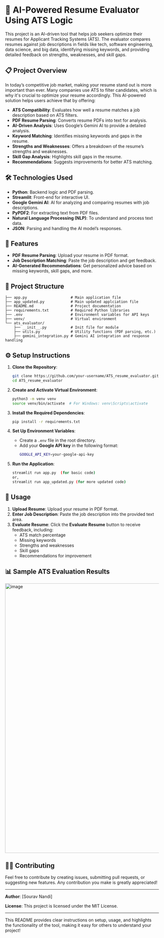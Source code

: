 # 🚀 AI-Powered Resume Evaluator Using ATS Logic

This project is an AI-driven tool that helps job seekers optimize their resumes for Applicant Tracking Systems (ATS). The evaluator compares resumes against job descriptions in fields like tech, software engineering, data science, and big data, identifying missing keywords, and providing detailed feedback on strengths, weaknesses, and skill gaps.

## 📋 Project Overview

In today’s competitive job market, making your resume stand out is more important than ever. Many companies use ATS to filter candidates, which is why it's crucial to optimize your resume accordingly. This AI-powered solution helps users achieve that by offering:

- **ATS Compatibility**: Evaluates how well a resume matches a job description based on ATS filters.
- **PDF Resume Parsing**: Converts resume PDFs into text for analysis.
- **AI-Driven Analysis**: Uses Google’s Gemini AI to provide a detailed analysis.
- **Keyword Matching**: Identifies missing keywords and gaps in the resume.
- **Strengths and Weaknesses**: Offers a breakdown of the resume’s strengths and weaknesses.
- **Skill Gap Analysis**: Highlights skill gaps in the resume.
- **Recommendations**: Suggests improvements for better ATS matching.

## 🛠️ Technologies Used

- **Python**: Backend logic and PDF parsing.
- **Streamlit**: Front-end for interactive UI.
- **Google Gemini AI**: AI for analyzing and comparing resumes with job descriptions.
- **PyPDF2**: For extracting text from PDF files.
- **Natural Language Processing (NLP)**: To understand and process text data.
- **JSON**: Parsing and handling the AI model’s responses.

## 🚀 Features

- **PDF Resume Parsing**: Upload your resume in PDF format.
- **Job Description Matching**: Paste the job description and get feedback.
- **AI-Generated Recommendations**: Get personalized advice based on missing keywords, skill gaps, and more.

## 📂 Project Structure

```
├── app.py                    # Main application file
├── app_updated.py            # Main updated applciation file
├── README.md                 # Project documentation
├── requirements.txt          # Required Python libraries
├── .env                      # Environment variables for API keys
├── venv/                     # Virtual environment
└── ats_evaluator/
    ├── __init__.py           # Init file for module
    ├── utils.py              # Utility functions (PDF parsing, etc.)
    ├── gemini_integration.py # Gemini AI integration and response handling
```

## ⚙️ Setup Instructions

1. **Clone the Repository**:
   ```bash
   git clone https://github.com/your-username/ATS_resume_evaluator.git
   cd ATS_resume_evaluator
   ```

2. **Create and Activate Virtual Environment**:
   ```bash
   python3 -m venv venv
   source venv/bin/activate  # For Windows: venv\Scripts\activate
   ```

3. **Install the Required Dependencies**:
   ```bash
   pip install -r requirements.txt
   ```

4. **Set Up Environment Variables**:
   - Create a `.env` file in the root directory.
   - Add your **Google API key** in the following format:
     ```bash
     GOOGLE_API_KEY=your-google-api-key
     ```

5. **Run the Application**:
   ```bash
   streamlit run app.py  (for basic code)
   or,
   streamlit run app_updated.py (for more updated code)
   ```

## 📝 Usage

1. **Upload Resume**: Upload your resume in PDF format.
2. **Enter Job Description**: Paste the job description into the provided text area.
3. **Evaluate Resume**: Click the **Evaluate Resume** button to receive feedback, including:
   - ATS match percentage
   - Missing keywords
   - Strengths and weaknesses
   - Skill gaps
   - Recommendations for improvement

## 📊 Sample ATS Evaluation Results
  <img width="883" alt="image" src="https://github.com/user-attachments/assets/81a49509-dfab-4628-836e-65b4edf7b838">



## 🧑‍💻 Contributing

Feel free to contribute by creating issues, submitting pull requests, or suggesting new features. Any contribution you make is greatly appreciated!

---

**Author**: [Sourav Nandi]

**License**: This project is licensed under the MIT License.

---

This README provides clear instructions on setup, usage, and highlights the functionality of the tool, making it easy for others to understand your project!
